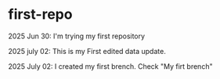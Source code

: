 # first-repo
2025 Jun 30: I'm trying my first repository

2025 july 02: This is my First edited data update.          

2025 July 02: I created my first brench. Check "My firt brench"
